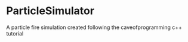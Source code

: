 # ParticleSimulator
A particle fire simulation created following the caveofprogramming c++ tutorial
